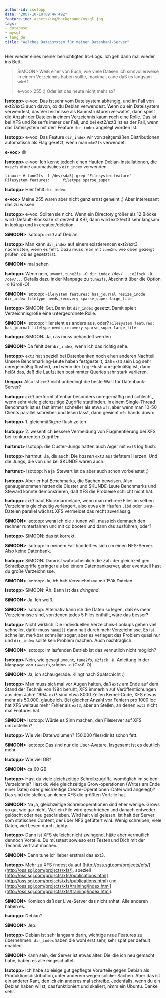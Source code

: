 ```yaml
---
author-id: isotopp
date: "2007-10-10T09:46:49Z"
feature-img: assets/img/background/mysql.jpg
tags:
- database
- mysql
- lang_de
title: "Welches Dateisystem für meinen Datenbank-Server"
---
```


Hier wieder eines meiner berüchtigten Irc-Logs. Ich geh dann mal wieder ins Bett.

> SiMOON> Weiß einer von Euch, wie viele Dateien ich sinnvollerweise in einem Verzeichnis haben sollte, maximal, ohne daß es langsam wird?
> 
> e-voc> 255 :) Oder ist das heute nicht mehr so?

**Isotopp>** e-voc: Das ist sehr vom Dateisystem abhängig, und im Fall von ext2/ext3 auch davon, ob du Debian verwendest.
Wenn du ein Dateisystem verwendest, das Verzeichnisse als Baumstrukturen verwaltet, dann spielt die Anzahl der Dateien in einem Verzeichnis kaum noch eine Rolle. 
Das ist bei XFS und Reiserfs immer der Fall, und bei ext2/ext3 ist es der Fall, wenn das Dateisystem mit dem Feature `dir_index` angelegt worden ist.

**Isotopp>** e-voc: Das Feature `dir_index` wir von zeitgemäßen Distributionen automatisch als Flag gesetzt, wenn man `mke2fs` verwendet.

**e-voc>** :smile:

**Isotopp>** e-voc: Ich kenne jedoch einen Haufen Debian-Installationen, die `mke2fs` ohne automatisches `dir_index` verwenden.
```
linux:~ # tune2fs -l /dev/sda5| grep "Filesystem feature"
Filesystem features:      filetype sparse_super
```

**Isotopp>** Hier fehlt `dir_index`.

**e-voc>** Meine 255 waren aber nicht ganz ernst gemeint ;) Aber interessant das zu wissen.

**Isotopp>** e-voc: Sollten sie nicht. Wenn ein Directory größer als 12 Blöcke wird (Default-Blocksize ist derzeit 4 KB), dann wird ext2/ext3 sehr langsam in lookup und in creation/deletion.

**SiMOON>** Isotopp: `ext3` auf Debian.

**Isotopp>** Man kann `dir_index` auf einem existierenden ext2/ext3 nachrüsten, wenn es fehlt. Dazu muss man mit `tune2fs` wie oben gezeigt prüfen, ob es gesetzt ist.

**SiMOON>** mal sehen

**Isotopp>** Wenn nein, `umount`, `tune2fs -O dir_index /dev/...`; `e2fsck -D /dev/...` Details dazu in der Manpage zu `tune2fs`, Abschnitt über die Option `-O` (Groß-O).

**SiMOON>** Isotopp: `Filesystem features: has_journal resize_inode dir_index filetype needs_recovery sparse_super large_file`

**Isotopp>** SiMOON: Gut. Dann ist `dir_index` gesetzt. Damit spielt Verzeichnisgröße eine untergeordnete Rolle.

**SiMOON>** Isotopp: Hier sieht es anders aus, oder? `Filesystem features: has_journal filetype needs_recovery sparse_super large_file`

**Isotopp>** SiMOON: Ja, das muss behandelt werden.

**SiMOON>** Da fehlt der `dir_index`, wenn ich das richtig sehe.

**Isotopp>** `ext3` hat speziell bei Datenbanken noch einen anderen Nachteil. Unsere Benchmarking-Leute haben festgestellt, daß `ext3` sein Log sehr unregelmäßig flushed, und wenn der Log-Flush unregelmäßig ist, dann heißt das, daß die Laufzeiten bestimmter Queries sehr stark variieren.

**thegap>** Also ist `ext3` nicht unbedingt die beste Wahl für Datenbank-Server?

**Isotopp>** `ext3` performt offenbar besonders unregelmäßig und schlecht, wenn sehr viele gleichzeitige Zugriffe stattfinden. In einem Single-Thread Benchmark ist es fast immer schneller als etwa `xfs`, aber wenn man 10-50 Clients parallel schreiben und lesen lässt, dann gewinnt `xfs` hands down:

**Isotopp>** 1. gleichmäßigere flush zeiten

**Isotopp>** 2. wesentlich bessere Vermeidung von Fragmentierung bei XFS bei konkurrenten Zugriffen.

**hartmut>** Isotopp: die Cluster-Jungs hatten auch Ärger mit `ext3` log flush.

**Isotopp>** hartmut: Ja, die auch. Die *hassen* `ext3` aus tiefstem Herzen. Und die Jungs, die von uns bei $KUNDE waren auch.

**hartmut>** Isotopp: Na ja, Stewart ist da aber auch schon vorbelastet ;)

**Isotopp>** Aber er hat Benchmarks, die Sachen beweisen. Also genaugenommen hatten die Cluster und $KUNDE-Leute Benchmarks und Steward konnte demonstrieren, daß XFS die Probleme schlicht nicht hat.

**Isotopp>** `ext3` baut Blockmarmelade, wenn man mehrere Files im selben Verzeichnis gleichzeitig verlängert, also etwa ein Haufen `.ibd` oder `.MYD`-Dateien parallel wächst. XFS vermeidet das recht zuverlässig.

**SiMOON>** Isotopp: wenn ich die `/` tunen will, muss ich demnach den rechner runterfahren und mit cd booten und dann das ausführen, oder?

**Isotopp>** SiMOON: das ist korrekt.

**SiMOON>** Isotopp: In meinem Fall handelt es sich um einen NFS-Server. Also keine Datenbank.

**Isotopp>** SiMOON: Dann ist wahrscheinlich die Zahl der gleichzeitigen Schreibzugriffe geringer als bei einem Datenbankserver, aber eventuell hast du große Verzeichnisse.

**SiMOON>** Isotopp: Ja, ich hab Verzeichnisse mit 150k Dateien.

**Isotopp>** SiMOON: Äh. Dann ist das *dringend*.

**SiMOON>** Ja. Ich weiß.

**SiMOON>** Isotopp: Alternativ kann ich die Daten so legen, daß es mehr Verzeichnisse sind, von denen jedes 5 Files enthält, wäre das besser?

**Isotopp>** Nicht wirklich. Die individuellen Verzeichnis-Lookups gehen viel schneller, dafür muss `namei()` dann halt durch mehr Verzeichnisse. Es ist schneller, merkbar schneller sogar, aber es verlagert das Problem quasi nur und `dir_index` sollte kein Problem machen. Auch nachträglich.

**SiMOON>** Isotopp: Im laufenden Betrieb ist das vermutlich nicht möglich?

**Isotopp>** Nein, wie gesagt `umount`, `tune2fs`, `e2fsck -D`. Anleitung in der Manpage von `tune2fs`,sektion `-O` (Groß-O).

**SiMOON>** Ja, ich schau gerade. Klingt nach Spätschicht :)

**Isotopp>** Man muss sich mal vor Augen halten, daß `ext2` am Ende auf dem Stand der Technik von 1984 beruht, XFS immerhin auf Veröffentlichungen aus dem Jahre 1994. `ext3` sind etwa 8000 Zeilen Kernel-Code, XFS etwas mehr als 50.000, glaube ich. Bei gleicher Anzahl von Fehlern pro 1000 loc hat XFS weitaus mehr Fehler als `ext3`, aber an Stellen, an denen `ext3` nicht mal Features hat.

S**iMOON>** Isotopp: Würde es Sinn machen, den Fileserver auf XFS umzustellen?

**Isotopp>** Wie viel Datenvolumen? 150.000 files/dir ist schon fett.

**SiMOON>** Isotopp: Das sind nur die User-Avatare. Insgesamt ist es deutlich mehr.

**Isotopp>** Wie viel GB?

**SiMOON>** ca 60 GB

**Isotopp>** Hast du viele gleichzeitige Schreibzugriffe, womöglich im selben Verzeichnis? Hast du viele gleichzeitige Grow-operationen (Writes am Ende einer Datei) oder gleichzeitige Create-Operationen (Datei wird angelegt)? Das sind die stellen, an denen XFS die größten Vorteile hat.

**SiMOON>** Na ja, gleichzeitige Schreiboperationen sind eher wenige. Grows so gut wie gar nicht. Weil ein File wird geschrieben und danach entweder gelöscht oder neu geschrieben. Wird halt viel gelesen. Ist halt der Server vom statischen Content, der über NFS gefüttert wird. Wenig schreiben, viele Daten, viel Lesen durch Lighty.

**Isotopp>** Dann ist XFS vielleicht nicht zwingend, hätte aber vermutlich dennoch Vorteile. Du müsstest sowieso erst Testen und Dich mit der Technik vertraut machen.

**SiMOON>** Dann tune ich lieber erstmal das ext3.

**Isotopp>** Mehr zu XFS findest du auf 
[http://oss.sgi.com/projects/xfs/](http://oss.sgi.com/projects/xfs/), speziell 
[http://oss.sgi.com/projects/xfs/publications.html](http://oss.sgi.com/projects/xfs/publications.html) und 
[http://oss.sgi.com/projects/xfs/training/index.html](http://oss.sgi.com/projects/xfs/training/index.html).

**SiMOON>** Komisch daß der Live-Server das nicht anhat. Alle anderen haben es.

**Isotopp>** Debian?

**SiMOON>** Jep.

**Isotopp>** Debian ist sehr langsam darin, wichtige neue Features zu übernehmen. `dir_index` haben die wohl erst sehr, sehr spät per default enabled.

**SiMOON>** Kann sein, der Server ist etwas älter. Die, die ich neu gemacht habe, haben es alle eingeschaltet.

**Isotopp>** Ich habe so einige gut gepflegte Vorurteile gegen Debian als Produktionsdistribution, unter anderem wegen solcher Sachen. Aber das ist ein anderer Rant, den ich ein anderes mal schreibe. Jedenfalls, wenn du ein Debian haben willst, das funktioniert und skaliert, nimm ein Ubuntu. Danke sehr.
